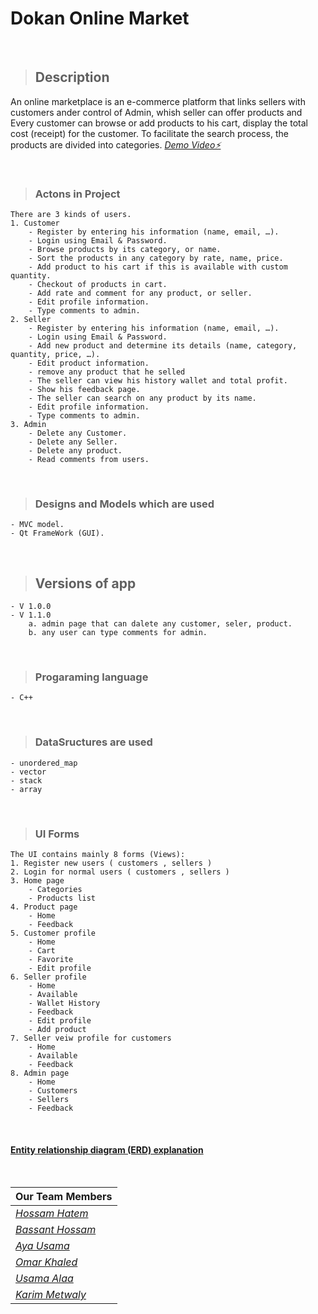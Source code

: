 # Dokan Online Market

<br>

> ## Description
An online marketplace is an e-commerce platform that links sellers with customers ander control of Admin, whish seller can offer products and Every customer can browse or add products to his cart, display the total cost (receipt) for the customer.
To facilitate the search process, the products are divided into categories.
*<a href="https://youtu.be/59D82BSQSIY" target="_blank"> Demo Video⚡</a>*


<br>

> ### Actons in Project
    There are 3 kinds of users. 
    1. Customer
        - Register by entering his information (name, email, …).
        - Login using Email & Password.
        - Browse products by its category, or name.
        - Sort the products in any category by rate, name, price.
        - Add product to his cart if this is available with custom quantity.
        - Checkout of products in cart.
        - Add rate and comment for any product, or seller. 
        - Edit profile information.
        - Type comments to admin.
    2. Seller
        - Register by entering his information (name, email, …).
        - Login using Email & Password.
        - Add new product and determine its details (name, category, quantity, price, …).
        - Edit product information.
        - remove any product that he selled 
        - The seller can view his history wallet and total profit.
        - Show his feedback page.
        - The seller can search on any product by its name.
        - Edit profile information.
        - Type comments to admin.
    3. Admin
        - Delete any Customer.
        - Delete any Seller.
        - Delete any product.
        - Read comments from users.

<br>

> ### Designs and Models which are used
    - MVC model.
    - Qt FrameWork (GUI).

<br>

> ## Versions of app
    - V 1.0.0
    - V 1.1.0
        a. admin page that can dalete any customer, seler, product.
        b. any user can type comments for admin.

<br>

> ### Progaraming language
    - C++

<br>

> ### DataSructures are used
    - unordered_map
    - vector
    - stack
    - array


<br>

> ### UI Forms
    The UI contains mainly 8 forms (Views):
    1. Register new users ( customers , sellers )
    2. Login for normal users ( customers , sellers )
    3. Home page
        - Categories
        - Products list
    4. Product page
        - Home
        - Feedback
    5. Customer profile
        - Home
        - Cart
        - Favorite
        - Edit profile
    6. Seller profile
        - Home
        - Available
        - Wallet History
        - Feedback
        - Edit profile
        - Add product
    7. Seller veiw profile for customers
        - Home
        - Available
        - Feedback
    8. Admin page
        - Home
        - Customers
        - Sellers
        - Feedback

<br>

<!-- ![Dokan ERD](https://user-images.githubusercontent.com/88390970/177413189-304e518a-4977-4303-843c-b50f6026e6f6.jpg) -->
#### <a href="https://user-images.githubusercontent.com/88390970/177413189-304e518a-4977-4303-843c-b50f6026e6f6.jpg">Entity relationship diagram (ERD) explanation</a>



<br>

|                                  Our Team Members                                  | 
| ---------------------------------------------------------------------------------- | 
|    *<a href="https://github.com/Dragon-H22/" target="_blank">Hossam Hatem</a>*     | 
| *<a href="https://github.com/BassantHossam20" target="_blank">Bassant Hossam</a>*  | 
|      *<a href="https://github.com/aya-mourad" target="_blank">Aya Usama</a>*       |
|       *<a href="https://github.com/0mar01" target="_blank">Omar Khaled</a>*        | 
|      *<a href="https://github.com/OsaamaAlaa" target="_blank">Usama Alaa</a>*      | 
|  *<a href="https://github.com/KarimMetwaly19" target="_blank">Karim Metwaly</a>*   | 
